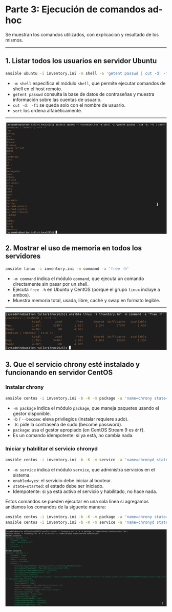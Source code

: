 # Parte 3: Ejecución de comandos ad-hoc

Se muestran los comandos utilizados, con explicacion y resultado de los mismos.

---

## 1. Listar todos los usuarios en servidor Ubuntu

```bash
ansible ubuntu -i inventory.ini -m shell -a 'getent passwd | cut -d: -f1 | sort'
```

- `-m shell` especifica el módulo `shell`, que permite ejecutar comandos de shell en el host remoto.
- `getent passwd` consulta la base de datos de contraseñas y muestra información sobre las cuentas de usuario.
- `cut -d: -f1` se queda solo con el nombre de usuario.
- `sort` los ordena alfabéticamente.

---

![Texto alternativo](imagenes/ComandoListarUsuarios.png)


## 2. Mostrar el uso de memoria en todos los servidores

```bash
ansible linux -i inventory.ini -m command -a 'free -h'
```

- `-m command` indica el módulo `command`, que ejecuta un comando directamente sin pasar por un shell.
- Ejecuta `free -h` en Ubuntu y CentOS (porque el grupo `linux` incluye a ambos).
- Muestra memoria total, usada, libre, caché y swap en formato legible.

---

![Texto alternativo](imagenes/ComandosMemoriaServers.png)

## 3. Que el servicio chrony esté instalado y funcionando en servidor CentOS

### Instalar chrony
```bash
ansible centos -i inventory.ini -b -K -m package -a 'name=chrony state=present'
```

- `-m package` indica el módulo `package`, que maneja paquetes usando el gestor disponible.
- `-b` / `--become`: eleva privilegios (instalar requiere sudo).
- `-K`: pide la contraseña de sudo (become password).
- `package`: usa el gestor apropiado (en CentOS Stream 9 es `dnf`).
- Es un comando idempotente: si ya está, no cambia nada.

### Iniciar y habilitar el servicio chronyd
```bash
ansible centos -i inventory.ini -b -K -m service -a 'name=chronyd state=started enabled=yes'
```

- `-m service` indica el módulo `service`, que administra servicios en el sistema.
- `enabled=yes`: el servicio debe iniciar al bootear.
- `state=started`: el estado debe ser iniciado.
- Idempotente: si ya está activo el servicio y habilitado, no hace nada.

Estos comandos se pueden ejecutar en una sola linea si agregamos anidamos los comandos de la siguente manera:

```bash
ansible centos -i inventory.ini -b -K -m package -a 'name=chrony state=present' && \
ansible centos -i inventory.ini -b -K -m service -a 'name=chronyd state=started enabled=yes'
```
![Texto alternativo](imagenes/chronyUpdate.png)
